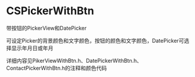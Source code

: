 # CSPickerWithBtn
带按钮的PickerView和DatePicker

可设定Picker的背景颜色和文字颜色，按钮的颜色和文字颜色，DatePicker可选择显示年月日或年月

详细内容见PikerViewWithBtn.h、DatePickerWithBtn.h、ContactPickerWithBtn.h的注释和颜色代码
